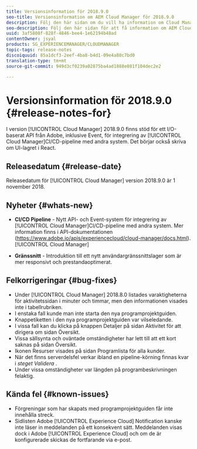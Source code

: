 ```yaml
---
title: Versionsinformation för 2018.9.0
seo-title: Versionsinformation om AEM Cloud Manager för 2018.9.0
description: Följ den här sidan om du vill ha information om Cloud Manager version 2018.9.0.
seo-description: Följ den här sidan för att få information om AEM Cloud Manager version 2018.9.0.
uuid: 3af5808f-828f-4846-bee4-1e62194b48ad
contentOwner: jsyal
products: SG_EXPERIENCEMANAGER/CLOUDMANAGER
topic-tags: release-notes
discoiquuid: 85a1dcf3-2eef-4ba8-b4d1-09e4a88c7bd0
translation-type: tm+mt
source-git-commit: 949d3cf0239a02875ba4ad1888e081f104dec2e2

---
```



# Versionsinformation för 2018.9.0 {#release-notes-for}

I version [!UICONTROL Cloud Manager] 2018.9.0 finns stöd för ett I/O-baserat API från Adobe, inklusive Event, för integrering av [!UICONTROL Cloud Manager]CI/CD-pipeline med andra system. Det börjar också skriva om UI-lagret i React.

## Releasedatum {#release-date}

Releasedatum för [!UICONTROL Cloud Manager] version 2018.9.0 är 1 november 2018.

## Nyheter {#whats-new}

* **CI/CD Pipeline** - Nytt API- och Event-system för integrering av [!UICONTROL Cloud Manager]CI/CD-pipeline med andra system. Mer information finns i API-dokumentationen (https://www.adobe.io/apis/experiencecloud/cloud-manager/docs.html). [!UICONTROL Cloud Manager]

* **Gränssnitt** - Introduktion till ett nytt användargränssnittslager som är mer responsivt och prestandaoptimerat.

## Felkorrigeringar {#bug-fixes}

* Under [!UICONTROL Cloud Manager] 2018.8.0 listades varaktigheterna för aktivitetssidan i minuter och timmar, men den informationen visades inte i tabellrubriken.
* I enstaka fall kunde man inte starta den nya programprojektguiden.
* Knappetiketten i den nya programprojektguiden var vilseledande.
* I vissa fall kan du klicka på knappen Detaljer på sidan Aktivitet för att dirigera om sidan Översikt.
* Vissa sällsynta och oväntade omständigheter har lett till att ett kort saknas på sidan Översikt.
* Ikonen Resurser visades på sidan Programlista för alla kunder.
* När det finns serverdelsfel verkar ibland en pipeline-körning finnas kvar i *steget Validera* .
* Under vissa omständigheter var längden på programbeskrivningen felaktig.

## Kända fel {#known-issues}

* Förgreningar som har skapats med programprojektguiden får inte innehålla streck.
* Sidlisten Adobe [!UICONTROL Experience Cloud] Notification kanske inte läser in meddelanden på ett konsekvent sätt. Meddelanden visas dock i Adobe [!UICONTROL Experience Cloud] och om de är konfigurerade skickas de fortfarande via e-post.

